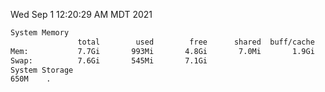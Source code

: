 Wed Sep  1 12:20:29 AM MDT 2021
```bash
System Memory
               total        used        free      shared  buff/cache   available
Mem:           7.7Gi       993Mi       4.8Gi       7.0Mi       1.9Gi       6.4Gi
Swap:          7.6Gi       545Mi       7.1Gi
System Storage
650M	.
```

